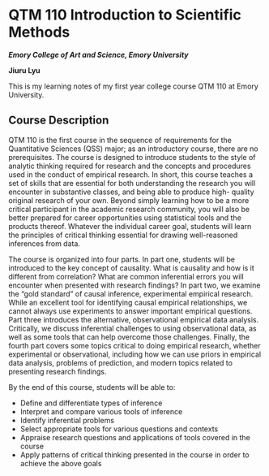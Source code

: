 # QTM 110 Introduction to Scientific Methods

***Emory College of Art and Science, Emory University***

**Jiuru Lyu**

This is my learning notes of my first year college course QTM 110 at Emory University. 

## Course Description
QTM 110 is the first course in the sequence of requirements for the Quantitative Sciences (QSS) major; as an introductory course, there are no prerequisites. The course is designed to introduce students to the style of analytic thinking required for research and the concepts and procedures used in the conduct of empirical research. In short, this course teaches a set of skills that are essential for both understanding the research you will encounter in substantive classes, and being able to produce high- quality original research of your own. Beyond simply learning how to be a more critical participant in the academic research community, you will also be better prepared for career opportunities using statistical tools and the products thereof. Whatever the individual career goal, students will learn the principles of critical thinking essential for drawing well-reasoned inferences from data.

The course is organized into four parts. In part one, students will be introduced to the key concept of causality. What is causality and how is it different from correlation? What are common inferential errors you will encounter when presented with research findings? In part two, we examine the “gold standard” of causal inference, experimental empirical research. While an excellent tool for identifying causal empirical relationships, we cannot always use experiments to answer important empirical questions. Part three introduces the alternative, observational empirical data analysis. Critically, we discuss inferential challenges to using observational data, as well as some tools that can help overcome those challenges. Finally, the fourth part covers some topics critical to doing empirical research, whether experimental or observational, including how we can use priors in empirical data analysis, problems of prediction, and modern topics related to presenting research findings.

By the end of this course, students will be able to:
- Define and differentiate types of inference
- Interpret and compare various tools of inference
- Identify inferential problems
- Select appropriate tools for various questions and contexts
- Appraise research questions and applications of tools covered in the course
- Apply patterns of critical thinking presented in the course in order to achieve the above goals